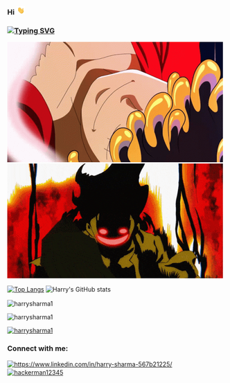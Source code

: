 ### Hi <img alt="Image description" src="assets/waving-hand.gif" title="Hello" width="20" height="20"/>
### [![Typing SVG](https://readme-typing-svg.demolab.com/?lines=Welcome+to+my;profile+page)](https://git.io/typing-svg)
<img src="assets/joy-boy-joy-boy-smile.gif" alt="luffy" width="498" height="278" loop=infinite>
<img src="assets/gear-5-banner-gear-5.gif" alt="luffy" width="498" height="265" loop=infinite>



[![Top Langs](https://github-readme-stats.vercel.app/api/top-langs/?username=harrysharma1&layout=donut-vertical)](https://github.com/anuraghazra/github-readme-stats)
![Harry's GitHub stats](https://github-readme-stats.vercel.app/api?username=harrysharma1&show_icons=true&theme=tokyonight)

<p><img align="center" src="https://github-readme-streak-stats.herokuapp.com/?user=harrysharma1&" alt="harrysharma1" /></p>
<p align="left"> <img src="https://komarev.com/ghpvc/?username=harrysharma1&label=Profile%20views&color=0e75b6&style=flat" alt="harrysharma1" /> </p>

<p align="left"> <a href="https://github.com/ryo-ma/github-profile-trophy"><img src="https://github-profile-trophy.vercel.app/?username=harrysharma1" alt="harrysharma1" /></a> </p>

<h3 align="left">Connect with me:</h3>
<p align="left">
<a href="https://www.linkedin.com/in/harry-sharma-567b21225/" target="blank"><img align="center" src="https://raw.githubusercontent.com/rahuldkjain/github-profile-readme-generator/master/src/images/icons/Social/linked-in-alt.svg" alt="https://www.linkedin.com/in/harry-sharma-567b21225/" height="30" width="40" /></a>
<a href="https://www.leetcode.com/hackerman12345" target="blank"><img align="center" src="https://raw.githubusercontent.com/rahuldkjain/github-profile-readme-generator/master/src/images/icons/Social/leet-code.svg" alt="hackerman12345" height="30" width="40" /></a>
</p>
